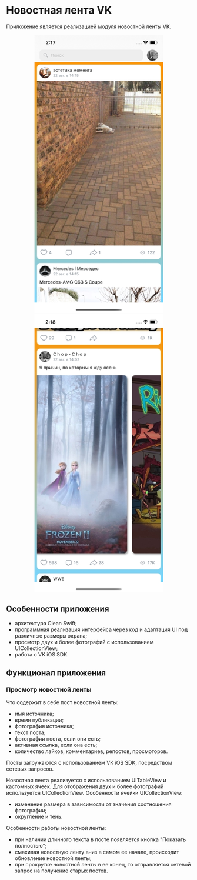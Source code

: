 # Новостная лента VK

Приложение является реализацией модуля новостной ленты VK.
<p align="center"> 
<img src="./Screens/screen_1.jpg" hspace="50">
<img src="./Screens/screen_2.jpg">
</p>

## Особенности приложения
 - архитектура Clean Swift;
 - программная реализация интерфейса через код и адаптация UI под различные размеры экрана;
 - просмотр двух и более фотографий с использованием UICollectionView;
 - работа с VK iOS SDK.
## Функционал приложения
### Просмотр новостной ленты
Что содержит в себе пост новостной ленты:
 - имя источника;
 - время публикации;
 - фотография источника;
 - текст поста;
 - фотографии поста, если они есть;
 - активная ссылка, если она есть;
 - количество лайков, комментариев, репостов, просмоторов.
 
 Посты загружаются с использованием VK iOS SDK, посредством сетевых запросов.
 
Новостная лента реализуется с использованием UITableView и кастомных ячеек. Для отображения двух и более фотографий используется UICollectionView.
Особенности ячейки UICollectionView:
 - изменение размера в зависимости от значения соотношения фотографии;
 - округление и тень.

Особенности работы новостной ленты:
- при наличии длинного текста в посте появляется кнопка "Показать полностью";
- смахивая новостную ленту вниз в самом ее начале, происходит обновление новостной ленты;
- при прокрутке новостной ленты в ее конец, то отправляется сетевой запрос на получение старых постов.

